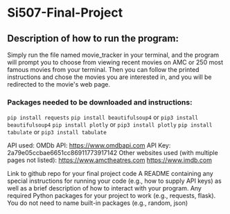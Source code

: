# Si507-Final-Project

## Description of how to run the program:
Simply run the file named movie_tracker in your terminal, and the program will prompt you to choose from viewing recent movies on AMC or 250 most famous movies from your terminal. Then you can follow the printed instructions and chose the movies you are interested in, and you will be redirected to the movie's web page.


### Packages needed to be downloaded and instructions:
`pip install requests`
`pip install beautifulsoup4` or `pip3 install beautifulsoup4`
`pip install plotly` or `pip3 install plotly`
`pip install tabulate` or `pip3 install tabulate`

API used:
OMDb API: https://www.omdbapi.com
API Key: 2a79e05ccbae6651cc86911773917142
Other websites used (with multiple pages not listed):
https://www.amctheatres.com
https://www.imdb.com


Link to github repo for your final project code
A README containing any special instructions for running your code (e.g., how to supply API
keys) as well as a brief description of how to interact with your program.
Any required Python packages for your project to work (e.g., requests, flask). You do not need
to name built-in packages (e.g., random, json)